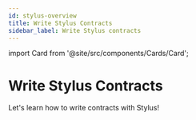 ```yaml
---
id: stylus-overview
title: Write Stylus Contracts
sidebar_label: Write Stylus contracts
---
```


import Card from '@site/src/components/Cards/Card';

# Write Stylus Contracts

Let's learn how to write contracts with Stylus!

<div
  style={{
    display: 'grid',
    gridTemplateColumns: 'repeat(auto-fit, minmax(300px, 1fr))',
    gap: '20px',
  }}
>
  <Card
    title="A gentle introduction"
    description="Start with the basics of Stylus contracts."
    href="https://docs.arbitrum.io/stylus/stylus-gentle-introduction"
  />
  <Card
    title="Quickstart (Rust)"
    description="Get started quickly with Rust."
    href="https://docs.arbitrum.io/stylus/stylus-quickstart"
  />
  <Card
    title="Testnet"
    description="Explore the testnet environment."
    href="https://docs.arbitrum.io/stylus/reference/testnet-information"
  />
  <Card
    title="Stylus by example"
    description="Learn Stylus through examples."
    href="https://stylus-by-example.org"
  />
  <Card
    title="Stylus Rust SDK"
    description="Dive into the Stylus Rust SDK."
    href="https://docs.arbitrum.io/stylus/reference/rust-sdk-guide"
  />
  <Card
    title="Gas, ink and caching"
    description="Learn about gas, ink, and caching strategies."
    href="https://docs.arbitrum.io/stylus/concepts/stylus-gas"
  />
  <Card
    title="CLI tools (cargo-stylus)"
    description="Master the CLI tools for Stylus."
    href="/stylus/cli-tools-overview"
  />
  <Card
    title="Run a Stylus dev node"
    description="Set up and run a development node."
    href="https://docs.arbitrum.io/run-arbitrum-node/run-local-dev-node"
  />
  <Card
    title="Other supported languages"
    description="Explore other languages supported by Stylus."
    href="https://docs.arbitrum.io/stylus/reference/stylus-sdk"
  />
  <Card
    title="Troubleshooting"
    description="Find solutions to common issues."
    href="https://docs.arbitrum.io/stylus/troubleshooting-building-stylus"
  />
  <Card
    title="Source code repository"
    description="Check out the source code."
    href="https://github.com/OffchainLabs/stylus"
  />
  <Card
    title="Public preview"
    description="View the public preview of Stylus."
    href="https://docs.arbitrum.io/stylus/concepts/public-preview-expectations"
  />
</div>
